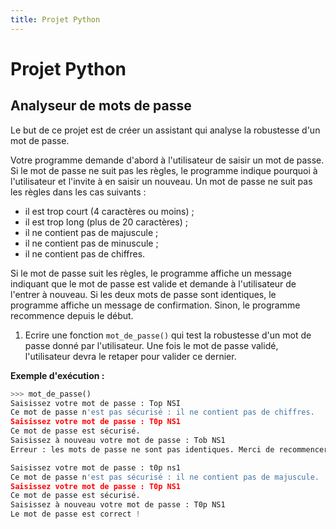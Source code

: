 ```yaml
---
title: Projet Python
---
```


# Projet Python


## Analyseur de mots de passe

Le but de ce projet est de créer un assistant qui analyse la robustesse d'un mot de passe.

Votre programme demande d'abord à l'utilisateur de saisir un mot de passe. Si le mot de passe ne suit pas les règles, le programme indique pourquoi à l'utilisateur et l'invite à en saisir un nouveau. Un mot de passe ne suit pas les règles dans les cas suivants :

- il est trop court (4 caractères ou moins) ;
- il est trop long (plus de 20 caractères) ;
- il ne contient pas de majuscule ;
- il ne contient pas de minuscule ;
- il ne contient pas de chiffres.

Si le mot de passe suit les règles, le programme affiche un message indiquant que le mot de passe est valide et demande à l'utilisateur de l'entrer à nouveau. Si les deux mots de passe sont identiques, le programme affiche un message de confirmation. Sinon, le programme recommence depuis le début.

1) Ecrire une fonction `mot_de_passe()` qui test la robustesse d'un mot de passe donné par l'utilisateur. Une fois le mot de passe validé, l'utilisateur devra le retaper pour valider ce dernier.

**Exemple d'exécution :**

```python
>>> mot_de_passe()
Saisissez votre mot de passe : Top NSI
Ce mot de passe n'est pas sécurisé : il ne contient pas de chiffres.
Saisissez votre mot de passe : T0p NS1
Ce mot de passe est sécurisé.
Saisissez à nouveau votre mot de passe : Tob NS1
Erreur : les mots de passe ne sont pas identiques. Merci de recommencer.

Saisissez votre mot de passe : t0p ns1
Ce mot de passe n'est pas sécurisé : il ne contient pas de majuscule.
Saisissez votre mot de passe : T0p NS1
Ce mot de passe est sécurisé.
Saisissez à nouveau votre mot de passe : T0p NS1
Le mot de passe est correct !
```
